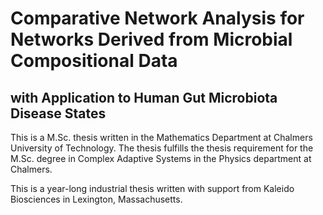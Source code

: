 # Comparative Network Analysis for Networks Derived from Microbial Compositional Data
## with Application to Human Gut Microbiota Disease States

This is a M.Sc. thesis written in the Mathematics Department at Chalmers University of Technology. The thesis fulfills the thesis requirement for the M.Sc. degree in Complex Adaptive Systems in the Physics department at Chalmers.

This is a year-long industrial thesis written with support from Kaleido Biosciences in Lexington, Massachusetts.